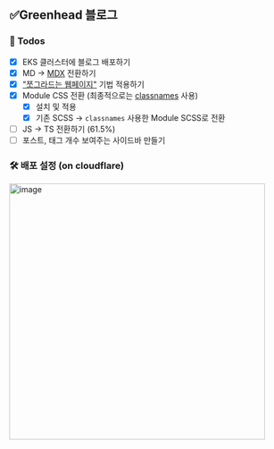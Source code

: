 ## ✅Greenhead 블로그

### 📝 Todos

- [x] EKS 클러스터에 블로그 배포하기
- [x] MD -> [MDX](https://github.com/mdx-js/mdx/) 전환하기
- [x] ["쪼그라드는 웹페이지"](https://tech.devsisters.com/posts/shrinking-webpage/) 기법 적용하기
- [x] Module CSS 전환 (최종적으로는 [classnames](https://github.com/JedWatson/classnames) 사용)
  - [x] 설치 및 적용
  - [x] 기존 SCSS -> `classnames` 사용한 Module SCSS로 전환
- [ ] JS -> TS 전환하기 (61.5%)
- [ ] 포스트, 태그 개수 보여주는 사이드바 만들기

### 🛠️ 배포 설정 (on cloudflare)

<img width="458" alt="image" src="https://github.com/shren207/greenhead-blog/assets/85833148/0dbaedfe-93e9-4660-8be4-c1dd8c01a7f4">
